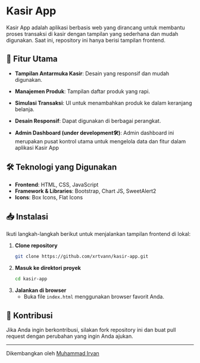 # Kasir App

Kasir App adalah aplikasi berbasis web yang dirancang untuk membantu proses transaksi di kasir dengan tampilan yang sederhana dan mudah digunakan. Saat ini, repository ini hanya berisi tampilan frontend.

## 🚀 Fitur Utama
- **Tampilan Antarmuka Kasir**: Desain yang responsif dan mudah digunakan.
- **Manajemen Produk**: Tampilan daftar produk yang rapi.
- **Simulasi Transaksi**: UI untuk menambahkan produk ke dalam keranjang belanja.
- **Desain Responsif**: Dapat digunakan di berbagai perangkat.

- **Admin Dashboard (under development🛠️)**: Admin dashboard ini merupakan pusat kontrol utama untuk mengelola data dan fitur dalam aplikasi Kasir App

## 🛠️ Teknologi yang Digunakan
- **Frontend**: HTML, CSS, JavaScript
- **Framework & Libraries**: Bootstrap, Chart JS, SweetAlert2
- **Icons**: Box Icons, Flat Icons

## 📥 Instalasi
Ikuti langkah-langkah berikut untuk menjalankan tampilan frontend di lokal:

1. **Clone repository**
   ```sh
   git clone https://github.com/xrtvann/kasir-app.git
   ```
2. **Masuk ke direktori proyek**
   ```sh
   cd kasir-app
   ```
3. **Jalankan di browser**
   - Buka file `index.html` menggunakan browser favorit Anda.



## 👤 Kontribusi
Jika Anda ingin berkontribusi, silakan fork repository ini dan buat pull request dengan perubahan yang ingin Anda ajukan.

---
Dikembangkan oleh [Muhammad Irvan](https://github.com/xrtvann) 

